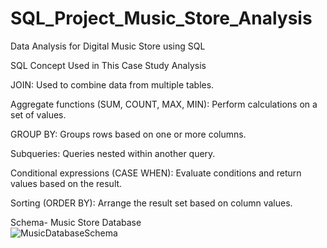 # SQL_Project_Music_Store_Analysis
Data Analysis for Digital Music Store using SQL

SQL Concept Used in This Case Study Analysis

JOIN: Used to combine data from multiple tables.

Aggregate functions (SUM, COUNT, MAX, MIN): Perform calculations on a set of values.

GROUP BY: Groups rows based on one or more columns.

Subqueries: Queries nested within another query.

Conditional expressions (CASE WHEN): Evaluate conditions and return values based on the result.

Sorting (ORDER BY): Arrange the result set based on column values.

Schema- Music Store Database  
![MusicDatabaseSchema](https://user-images.githubusercontent.com/112153548/213707717-bfc9f479-52d9-407b-99e1-e94db7ae10a3.png)


